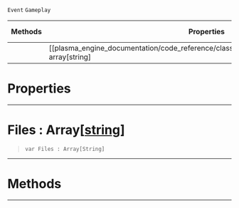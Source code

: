  `Event` `Gameplay`



|Methods|Properties|Base Classes|Derived Classes|
|---|---|---|---|
| |[[plasma_engine_documentation/code_reference/class_reference/mousefiledropevent/#files-array[string] | Files]]|[mouseevent](https://plasmaengine.github.io/PlasmaDocs/Plasma1/C++/code_reference/class_reference/mouseevent.markdown)| |


 #  Properties


---  
 #  Files : Array[[string](https://plasmaengine.github.io/PlasmaDocs/Plasma1/C++/code_reference/lightning_base_types/string.markdown)]

> 
> ``` lang=cpp, name=Lightning
> var Files : Array[String]


---  
 #  Methods


---  
 

 